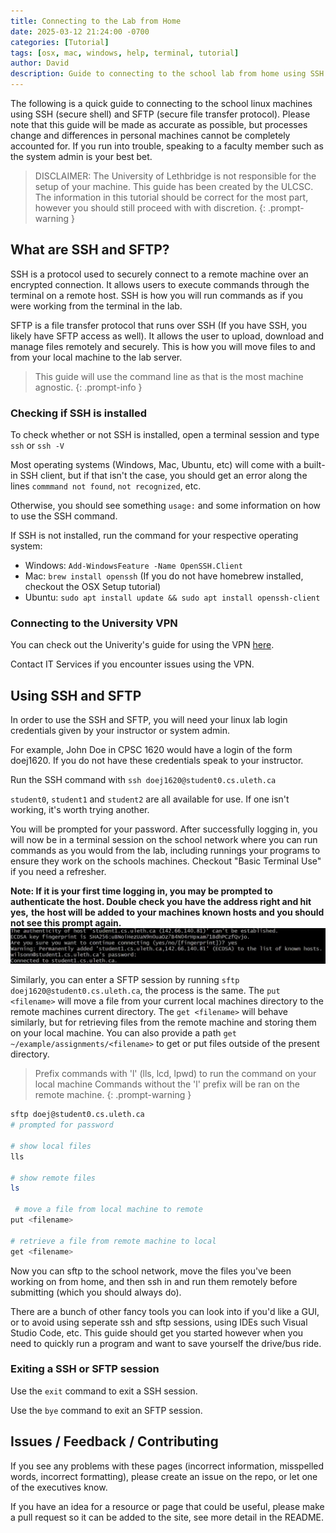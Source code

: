 ```yaml
---
title: Connecting to the Lab from Home
date: 2025-03-12 21:24:00 -0700
categories: [Tutorial]
tags: [osx, mac, windows, help, terminal, tutorial]
author: David
description: Guide to connecting to the school lab from home using SSH and SFTP
---
```


The following is a quick guide to connecting to the school linux machines using
SSH (secure shell) and SFTP (secure file transfer protocol). Please note that this guide
will be made as accurate as possible, but processes change and differences in personal machines
cannot be completely accounted for. If you run into trouble, speaking to a faculty member
such as the system admin is your best bet.

> DISCLAIMER: The University of Lethbridge is not responsible for the setup of
> your machine. This guide has been created by the ULCSC. The information in this
> tutorial should be correct for the most part, however you should still
> proceed with with discretion.
{: .prompt-warning }

## What are SSH and SFTP?

SSH is a protocol used to securely connect to a remote machine over an encrypted connection.
It allows users to execute commands through the terminal on a remote host.
SSH is how you will run commands as if you were working from the terminal in the lab.

SFTP is a file transfer protocol that runs over SSH (If you have SSH, you likely have SFTP access as well).
It allows the user to upload, download and manage files remotely and securely. This is how you will move files 
to and from your local machine to the lab server. 

> This guide will use the command line as that is the most machine agnostic.
{: .prompt-info }

### Checking if SSH is installed

To check whether or not SSH is installed, open a terminal session and type `ssh` or `ssh -V`

Most operating systems (Windows, Mac, Ubuntu, etc) will come with a built-in SSH client, but if 
that isn't the case, you should get an error along the lines `commmand not found`, `not recognized`, etc.

Otherwise, you should see something `usage:` and some information on how to use the SSH command.

If SSH is not installed, run the command for your respective operating system:
- Windows: `Add-WindowsFeature -Name OpenSSH.Client`
- Mac: `brew install openssh` (If you do not have homebrew installed, checkout the OSX Setup tutorial)
- Ubuntu: `sudo apt install update && sudo apt install openssh-client`

### Connecting to the University VPN

You can check out the Univerity's guide for using the VPN [here](https://uleth.service-now.com/sp?id=kb_article&sys_id=ca29e6373bc95e1062aa675aa5e45ada).

Contact IT Services if you encounter issues using the VPN.

## Using SSH and SFTP

In order to use the SSH and SFTP, you will need your linux lab login credentials given by your instructor or system admin.

For example, John Doe in CPSC 1620 would have a login of the form doej1620. If you do not have these credentials speak to your instructor.

Run the SSH command with `ssh doej1620@student0.cs.uleth.ca`

`student0`, `student1` and `student2` are all available for use. If one isn't working, it's worth trying another.

You will be prompted for your password. After successfully logging in, you will now be in a terminal session on the school network
where you can run commands as you would from the lab, including runnings your programs to ensure they work on the schools machines.
Checkout "Basic Terminal Use" if you need a refresher.

**Note: If it is your first time logging in, you may be prompted to authenticate the host. Double check you have the address right and hit yes,**
**the host will be added to your machines known hosts and you should not see this prompt again.**
![image of fingerprint example](../assets/ssh_sftp/fingerprintExample.png)

Similarly, you can enter a SFTP session by running `sftp doej1620@student0.cs.uleth.ca`, the process is the same.
The `put <filename>` will move a file from your current local machines directory to the remote machines current directory.
The `get <filename>` will behave similarly, but for retrieving files from the remote machine and storing them on your local machine.
You can also provide a path `get ~/example/assignments/<filename>` to get or put files outside of the present directory.

> Prefix commands with 'l' (lls, lcd, lpwd) to run the command on your local machine
> Commands without the 'l' prefix will be ran on the remote machine.
{: .prompt-warning }

```zsh
sftp doej@student0.cs.uleth.ca
# prompted for password

# show local files
lls 

# show remote files
ls

 # move a file from local machine to remote
put <filename>

# retrieve a file from remote machine to local
get <filename>
```

Now you can sftp to the school network, move the files you've been working on from home,
 and then ssh in and run them remotely before submitting (which you should always do).

There are a bunch of other fancy tools you can look into if you'd like a GUI, or to avoid 
using seperate ssh and sftp sessions, using IDEs such Visual Studio Code, etc. This guide 
should get you started however when you need to quickly run a program and want to save yourself 
the drive/bus ride.

### Exiting a SSH or SFTP session

Use the `exit` command to exit a SSH session.

Use the `bye` command to exit an SFTP session.

## Issues / Feedback / Contributing

If you see any problems with these pages (incorrect information, misspelled
words, incorrect formatting), please create an issue on the repo, or let one
of the executives know.

If you have an idea for a resource or page that could be useful, please make a
pull request so it can be added to the site, see more detail in the README.
